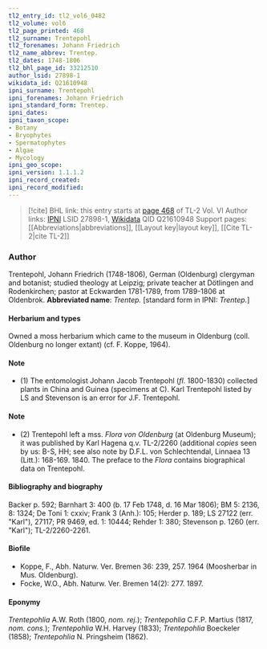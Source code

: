 ```yaml
---
tl2_entry_id: tl2_vol6_0482
tl2_volume: vol6
tl2_page_printed: 468
tl2_surname: Trentepohl
tl2_forenames: Johann Friedrich
tl2_name_abbrev: Trentep.
tl2_dates: 1748-1806
tl2_bhl_page_id: 33212510
author_lsid: 27898-1
wikidata_id: Q21610948
ipni_surname: Trentepohl
ipni_forenames: Johann Friedrich
ipni_standard_form: Trentep.
ipni_dates: 
ipni_taxon_scope: 
- Botany
- Bryophytes
- Spermatophytes
- Algae
- Mycology
ipni_geo_scope: 
ipni_version: 1.1.1.2
ipni_record_created: 
ipni_record_modified:
---
```


> [!cite] BHL link: this entry starts at [page 468](https://www.biodiversitylibrary.org/page/33212510) of TL-2 Vol. VI
> Author links: [IPNI](https://www.ipni.org/a/27898-1) LSID 27898-1, [Wikidata](https://www.wikidata.org/wiki/Q21610948) QID Q21610948
> Support pages: [[Abbreviations|abbreviations]], [[Layout key|layout key]], [[Cite TL-2|cite TL-2]]

### Author

Trentepohl, Johann Friedrich (1748-1806), German (Oldenburg) clergyman and botanist; studied theology at Leipzig; private teacher at Dötlingen and Rodenkirchen; pastor at Eckwarden 1781-1789, from 1789-1806 at Oldenbrok. 
**Abbreviated name**: *Trentep.* \[standard form in IPNI: *Trentep.*\]

#### Herbarium and types

Owned a moss herbarium which came to the museum in Oldenburg (coll. Oldenburg no longer extant) (cf. F. Koppe, 1964).

#### Note

- (1) The entomologist Johann Jacob Trentepohl (*fl*. 1800-1830) collected plants in China and Guinea (specimens at C). Karl Trentepohl listed by LS and Stevenson is an error for J.F. Trentepohl.

#### Note

- (2) Trentepohl left a mss. *Flora von Oldenburg* (at Oldenburg Museum); it was published by Karl Hagena q.v. TL-2/2260 (additional *copies* seen by us: B-S, HH; see also note by D.F.L. von Schlechtendal, Linnaea 13 (Litt.): 168-169. 1840. The preface to the *Flora* contains biographical data on Trentepohl.

#### Bibliography and biography

Backer p. 592; Barnhart 3: 400 (b. 17 Feb 1748, d. 16 Mar 1806); BM 5: 2136, 8: 1324; De Toni 1: cxxiv; Frank 3 (Anh.): 105; Herder p. 189; LS 27122 (err. "Karl"), 27117; PR 9469, ed. 1: 10444; Rehder 1: 380; Stevenson p. 1260 (err. "Karl"); TL-2/2260-2261.

#### Biofile

- Koppe, F., Abh. Naturw. Ver. Bremen 36: 239, 257. 1964 (Moosherbar in Mus. Oldenburg).
- Focke, W.O., Abh. Naturw. Ver. Bremen 14(2): 277. 1897.

#### Eponymy

*Trentepohlia* A.W. Roth (1800, *nom. rej.*); *Trentepohlia* C.F.P. Martius (1817, *nom. cons.*); *Trentepohlia* W.H. Harvey (1833); *Trentepohlia* Boeckeler (1858); *Trentepohlia* N. Pringsheim (1862).

